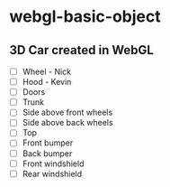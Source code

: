 # webgl-basic-object

## 3D Car created in WebGL

 - [ ] Wheel - Nick
 - [ ] Hood - Kevin
 - [ ] Doors
 - [ ] Trunk
 - [ ] Side above front wheels
 - [ ] Side above back wheels
 - [ ] Top
 - [ ] Front bumper
 - [ ] Back bumper
 - [ ] Front windshield
 - [ ] Rear windshield
